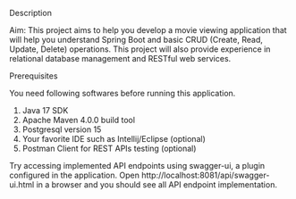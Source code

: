 Description

Aim:
This project aims to help you develop a movie viewing application that will help you understand Spring Boot and basic CRUD (Create, Read, Update, Delete) operations. This project will also provide experience in relational database management and RESTful web services.

Prerequisites

You need following softwares before running this application.
1. Java 17 SDK
2. Apache Maven 4.0.0 build tool
3. Postgresql version 15
4. Your favorite IDE such as Intellij/Eclipse (optional)
5. Postman Client for REST APIs testing (optional)
 
Try accessing implemented API endpoints using swagger-ui, a plugin configured in the application. Open http://localhost:8081/api/swagger-ui.html in a browser and you should see all API endpoint implementation.
